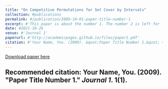 ```yaml
---
title: "On Competitive Permutations for Set Cover by Intervals"
collection: #publications
permalink: #/publication/2009-10-01-paper-title-number-1
excerpt: #'This paper is about the number 1. The number 2 is left for future work.'
date: #2021-10-26
venue: #'Journal 1'
paperurl: #'http://academicpages.github.io/files/paper1.pdf'
citation: #'Your Name, You. (2009). &quot;Paper Title Number 1.&quot; <i>Journal 1</i>. 1(1).'
---
```


[Download paper here](http://jackycheng1999.github.io/files/interval_cover.pdf)

## Recommended citation: Your Name, You. (2009). "Paper Title Number 1." <i>Journal 1</i>. 1(1).